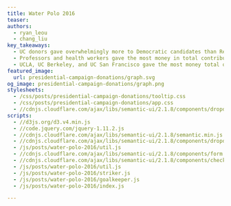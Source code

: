 ```yaml
---
title: Water Polo 2016
teaser:
authors:
  - ryan_leou
  - chang_liu
key_takeaways:
  - UC donors gave overwhelmingly more to Democratic candidates than Republican.
  - Professors and health workers gave the most money in total contributions.
  - UCLA, UC Berkeley, and UC San Francisco gave the most money total out of all UC campuses.
featured_image:
  url: presidential-campaign-donations/graph.svg
og_image: presidential-campaign-donations/graph.png
stylesheets:
  - /css/posts/presidential-campaign-donations/tooltip.css
  - /css/posts/presidential-campaign-donations/app.css
  - //cdnjs.cloudflare.com/ajax/libs/semantic-ui/2.1.8/components/dropdown.min.css
scripts:
  - //d3js.org/d3.v4.min.js
  - //code.jquery.com/jquery-1.11.2.js
  - //cdnjs.cloudflare.com/ajax/libs/semantic-ui/2.1.8/semantic.min.js
  - //cdnjs.cloudflare.com/ajax/libs/semantic-ui/2.1.8/components/dropdown.min.js
  - /js/posts/water-polo-2016/util.js
  - //cdnjs.cloudflare.com/ajax/libs/semantic-ui/2.1.8/components/form.min.js
  - //cdnjs.cloudflare.com/ajax/libs/semantic-ui/2.1.8/components/checkbox.min.js
  - /js/posts/water-polo-2016/util.js
  - /js/posts/water-polo-2016/striker.js
  - /js/posts/water-polo-2016/goalkeeper.js
  - /js/posts/water-polo-2016/index.js

---
```

<svg width="640" height="640" id="striker-chart"></svg>
<div id='goalkeeper-chart-wrapper'>
    <svg width='640' height='300' id='goalkeeper-chart'></svg>
</div>